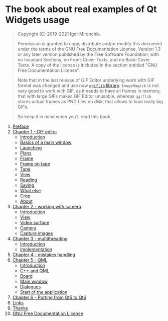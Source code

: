 # The book about real examples of Qt Widgets usage

> Copyright (C) 2019-2021 Igor Mironchik.
> 
> Permission is granted to copy, distribute and/or modify this document
under the terms of the GNU Free Documentation License, Version 1.3
or any later version published by the Free Software Foundation;
with no Invariant Sections, no Front-Cover Texts, and no Back-Cover Texts.
A copy of the license is included in the section entitled "GNU
Free Documentation License".

> Note that in the last release of GIF Editor underlying work with GIF format
was changed and use now [`qgiflib` library](https://github.com/igormironchik/qgiflib).
`ImageMagick` is not very good to work with GIF, as it needs to have all frames
in memory, that with large GIFs makes GIF Editor unusable, whereas `qgiflib`
stores actual frames as PNG files on disk, that allows to load really big GIFs.
>
> So keep it in mind when you'll read this book.

1.  [Preface](preface.md)
2.  [Chapter 1 - GIF editor](chapter01/01.md)
    * [Introduction](chapter01/01.md)
    * [Basics of a main window](chapter01/02.md)
    * [Launching](chapter01/03.md)
    * [Plans](chapter01/04.md)
    * [Frame](chapter01/05.md)
    * [Frame on tape](chapter01/06.md)
    * [Tape](chapter01/07.md)
    * [View](chapter01/08.md)
    * [Reading](chapter01/09.md)
    * [Saving](chapter01/10.md)
    * [What else](chapter01/11.md)
    * [Crop](chapter01/12.md)
    * [About](chapter01/13.md)
3.  [Chapter 2 - working with camera](chapter02/01.md)
    * [Introduction](chapter02/01.md)
    * [View](chapter02/02.md)
    * [Video surface](chapter02/03.md)
    * [Camera](chapter02/04.md)
    * [Capture images](chapter02/05.md)
4.  [Chapter 3 - multithreading](chapter03/01.md)
    * [Introduction](chapter03/01.md)
    * [Implementation](chapter03/02.md)
5.  [Chapter 4 - mistakes handling](chapter04/01.md)
6.  [Chapter 5 - QML](chapter05/01.md)
    * [Introduction](chapter05/01.md)
    * [C++ and QML](chapter05/02.md)
    * [Board](chapter05/03.md)
    * [Main window](chapter05/04.md)
    * [Dialogues](chapter05/05.md)
    * [Start of the application](chapter05/06.md)
7.  [Chapter 6 - Porting from Qt5 to Qt6](chapter06/01.md)
8.  [Links](links.md)
9.  [Thanks](thanks.md)
10. [GNU Free Documentation License](fdl-1.3.md)
